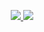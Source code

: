 <p align="center">
  <a href="https://github.com/maguzzz">
    <img src="https://github-readme-streak-stats.herokuapp.com/?user=Maguzzz&hide_border=true&card_width=338&theme=transparent" />
  </a>
  <a href="https://github.com/maguzzz">
    <img src="http://github-profile-summary-cards.vercel.app/api/cards/repos-per-language?username=Maguzzz&theme=transparent" />
</p>
